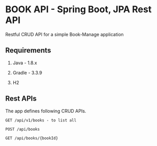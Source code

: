# BOOK API - Spring Boot, JPA Rest API

Restful CRUD API for a simple Book-Manage application

## Requirements

1. Java - 1.8.x

2. Gradle - 3.3.9

3. H2

## Rest APIs

The app defines following CRUD APIs.

    GET /api/v1/books - to list all 
    
    POST /api/books
    
    GET /api/books/{bookId}
